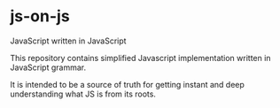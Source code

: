 # js-on-js
JavaScript written in JavaScript

This repository contains simplified Javascript implementation written in JavaScript grammar.

It is intended to be a source of truth for getting instant and deep understanding what JS is from its roots.

